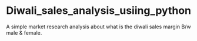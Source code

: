 # Diwali_sales_analysis_usiing_python
A simple market research analysis about what is the diwali sales margin B/w male &amp; female.
